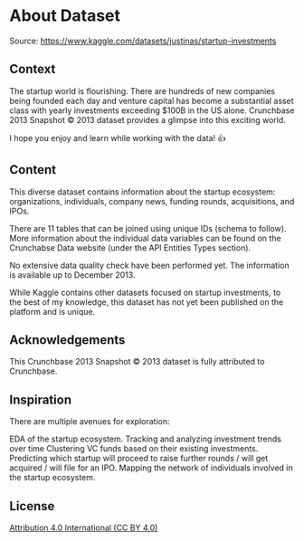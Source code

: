 # About Dataset

Source: https://www.kaggle.com/datasets/justinas/startup-investments

## Context
The startup world is flourishing. There are hundreds of new companies being founded each day and venture capital has become a substantial asset class with yearly investments exceeding $100B in the US alone. Crunchbase 2013 Snapshot © 2013 dataset provides a glimpse into this exciting world.

I hope you enjoy and learn while working with the data! 👍

## Content
This diverse dataset contains information about the startup ecosystem: organizations, individuals, company news, funding rounds, acquisitions, and IPOs.

There are 11 tables that can be joined using unique IDs (schema to follow). More information about the individual data variables can be found on the Crunchabse Data website (under the API Entities Types section).

No extensive data quality check have been performed yet. The information is available up to December 2013.

While Kaggle contains other datasets focused on startup investments, to the best of my knowledge, this dataset has not yet been published on the platform and is unique.

## Acknowledgements
This Crunchbase 2013 Snapshot © 2013 dataset is fully attributed to Crunchbase.

## Inspiration
There are multiple avenues for exploration:

EDA of the startup ecosystem.
Tracking and analyzing investment trends over time
Clustering VC funds based on their existing investments.
Predicting which startup will proceed to raise further rounds / will get acquired / will file for an IPO.
Mapping the network of individuals involved in the startup ecosystem.

## License
[Attribution 4.0 International (CC BY 4.0)](https://creativecommons.org/licenses/by/4.0/)